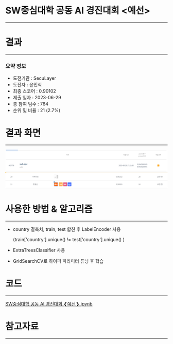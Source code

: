 # SW중심대학 공동 AI 경진대회 <예선>
-----------------------------------
# 결과
-----------------------------------
### 요약 정보
  * 도전기관 : SecuLayer
  * 도전자 : 윤민식
  * 최종 스코어 : 0.90102
  * 제출 일자 : 2023-06-29
  * 총 참여 팀수 : 764
  * 순위 및 비율 : 21 (2.7%)
# 결과 화면
-----------------------------------
![score](./img/score.PNG)
![rank](./img/rank.PNG)
# 사용한 방법 & 알고리즘
----------------------------------
  * country 결측치, train, test 합친 후 LabelEncoder 사용

     (train['country'].unique() != test['country'].unique() )
  * ExtraTreesClassifier 사용
  * GridSearchCV로 하이퍼 파라미터 튜닝 후 학습
# 코드
----------------------------------
[SW중심대학 공동 AI 경진대회 ❮예선❯.ipynb](./SW중심대학_공동_AI_경진대회_예선.ipynb)
# 참고자료
----------------------------------
